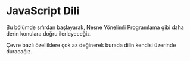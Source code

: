 # JavaScript Dili

Bu bölümde sıfırdan başlayarak, Nesne Yönelimli Programlama gibi daha derin konulara doğru ilerleyeceğiz.

Çevre bazlı özelliklere çok az değinerek burada dilin kendisi üzerinde duracağız.
